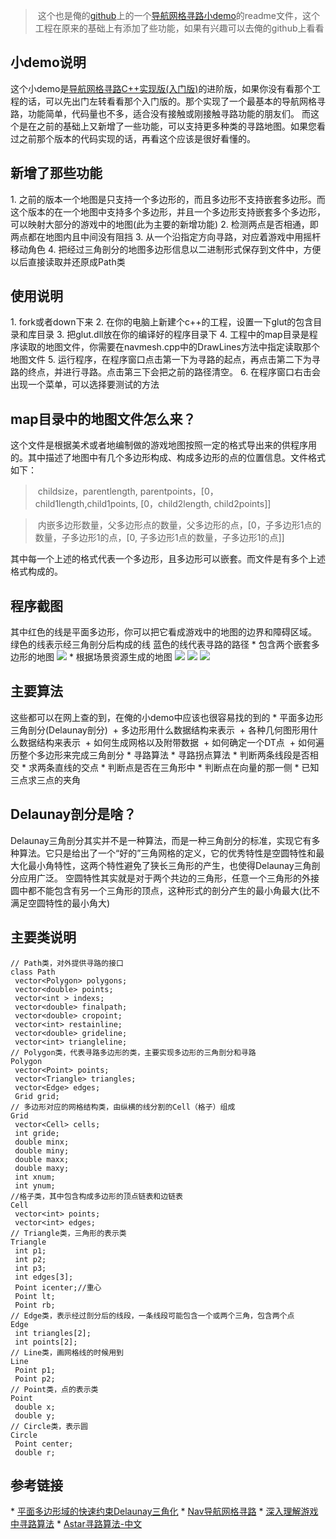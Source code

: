 > 这个也是俺的[github](https://github.com/sunxvming)上的一个[导航网格寻路小demo](https://github.com/sunxvming/navmesh-advance)的readme文件，这个工程在原来的基础上有添加了些功能，如果有兴趣可以去俺的github上看看



## 小demo说明
这个小demo是[导航网格寻路C++实现版(入门版)](https://github.com/sunxvming/NavMesh)的进阶版，如果你没有看那个工程的话，可以先出门左转看看那个入门版的。那个实现了一个最基本的导航网格寻路，功能简单，代码量也不多，适合没有接触或刚接触寻路功能的朋友们。
而这个是在之前的基础上又新增了一些功能，可以支持更多种类的寻路地图。如果您看过之前那个版本的代码实现的话，再看这个应该是很好看懂的。

## 新增了那些功能
1. 之前的版本一个地图是只支持一个多边形的，而且多边形不支持嵌套多边形。而这个版本的在一个地图中支持多个多边形，并且一个多边形支持嵌套多个多边形，可以映射大部分的游戏中的地图(此为主要的新增功能)
2. 检测两点是否相通，即两点都在地图内且中间没有阻挡
3. 从一个沿指定方向寻路，对应着游戏中用摇杆移动角色
4. 把经过三角剖分的地图多边形信息以二进制形式保存到文件中，方便以后直接读取并还原成Path类

## 使用说明
1. fork或者down下来
2. 在你的电脑上新建个c++的工程，设置一下glut的包含目录和库目录
3. 把glut.dll放在你的编译好的程序目录下
4. 工程中的map目录是程序读取的地图文件，你需要在navmesh.cpp中的DrawLines方法中指定读取那个地图文件
5. 运行程序，在程序窗口点击第一下为寻路的起点，再点击第二下为寻路的终点，并进行寻路。点击第三下会把之前的路径清空。
6. 在程序窗口右击会出现一个菜单，可以选择要测试的方法

## map目录中的地图文件怎么来？
这个文件是根据美术或者地编制做的游戏地图按照一定的格式导出来的供程序用的。其中描述了地图中有几个多边形构成、构成多边形的点的位置信息。文件格式如下：
> childsize，parentlength, parentpoints，[0，child1length,child1points, [0，child2length, child2points]]

> 内嵌多边形数量，父多边形点的数量，父多边形的点，[0，子多边形1点的数量，子多边形1的点，[0, 子多边形1点的数量，子多边形1的点]]


其中每一个上述的格式代表一个多边形，且多边形可以嵌套。而文件是有多个上述格式构成的。

## 程序截图
其中红色的线是平面多边形，你可以把它看成游戏中的地图的边界和障碍区域。
绿色的线表示经三角剖分后构成的线
蓝色的线代表寻路的路径
* 包含两个嵌套多边形的地图
![](http://www.sunxvming.com/imgs/微信截图_20191202105843.png)
* 根据场景资源生成的地图
![](http://www.sunxvming.com/imgs/微信截图_20191202104737.png)
![](http://www.sunxvming.com/imgs/微信截图_20191202105547.png)
![](http://www.sunxvming.com/imgs/微信截图_20191202105652.png)

## 主要算法
这些都可以在网上查的到，在俺的小demo中应该也很容易找的到的
* 平面多边形三角剖分(Delaunay剖分)
 + 多边形用什么数据结构来表示
 + 各种几何图形用什么数据结构来表示
 + 如何生成网格以及附带数据
 + 如何确定一个DT点
 + 如何遍历整个多边形来完成三角剖分
* 寻路算法
* 寻路拐点算法
* 判断两条线段是否相交
* 求两条直线的交点
* 判断点是否在三角形中
* 判断点在向量的那一侧
* 已知三点求三点的夹角

## Delaunay剖分是啥？
Delaunay三角剖分其实并不是一种算法，而是一种三角剖分的标准，实现它有多种算法。它只是给出了一个“好的”三角网格的定义，它的优秀特性是空圆特性和最大化最小角特性，这两个特性避免了狭长三角形的产生，也使得Delaunay三角剖分应用广泛。
空圆特性其实就是对于两个共边的三角形，任意一个三角形的外接圆中都不能包含有另一个三角形的顶点，这种形式的剖分产生的最小角最大(比不满足空圆特性的最小角大)

## 主要类说明
```
// Path类，对外提供寻路的接口
class Path
 vector<Polygon> polygons;
 vector<double> points;
 vector<int > indexs;
 vector<double> finalpath;
 vector<double> cropoint;
 vector<int> restainline;
 vector<double> grideline;
 vector<int> triangleline;
// Polygon类，代表寻路多边形的类，主要实现多边形的三角剖分和寻路
Polygon
 vector<Point> points;
 vector<Triangle> triangles;
 vector<Edge> edges;
 Grid grid;
// 多边形对应的网格结构类，由纵横的线分割的Cell（格子）组成
Grid
 vector<Cell> cells;
 int gride;
 double minx;
 double miny;
 double maxx;
 double maxy;
 int xnum;
 int ynum;
//格子类，其中包含构成多边形的顶点链表和边链表
Cell
 vector<int> points;
 vector<int> edges;
// Triangle类，三角形的表示类
Triangle
 int p1;
 int p2;
 int p3;
 int edges[3];
 Point icenter;//重心
 Point lt;
 Point rb;
// Edge类，表示经过剖分后的线段，一条线段可能包含一个或两个三角，包含两个点
Edge
 int triangles[2];
 int points[2];
// Line类，画网格线的时候用到
Line
 Point p1;
 Point p2;
// Point类，点的表示类
Point
 double x;
 double y;
// Circle类，表示圆
Circle
 Point center;
 double r;
```

## 参考链接
* [平面多边形域的快速约束Delaunay三角化](https://github.com/sunxvming/navmesh/blob/master/doc/%E5%B9%B3%E9%9D%A2%E5%A4%9A%E8%BE%B9%E5%BD%A2%E5%9F%9F%E7%9A%84%E5%BF%AB%E9%80%9F%E7%BA%A6%E6%9D%9FDelaunay%E4%B8%89%E8%A7%92%E5%8C%96.pdf)
* [Nav导航网格寻路](https://blog.csdn.net/ynnmnm/article/details/44833007)
* [深入理解游戏中寻路算法](https://my.oschina.net/u/1859679/blog/1486636)
* [Astar寻路算法-中文](https://github.com/sunxvming/navmesh/blob/master/doc/Astar%E5%AF%BB%E8%B7%AF%E7%AE%97%E6%B3%95-%E4%B8%AD%E6%96%87.doc)